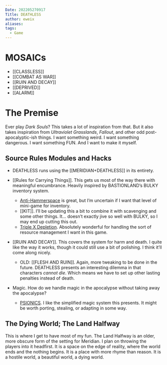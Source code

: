 ```yaml
---
Date: 202205270917
Title: DEATHLESS
author: eweix
aliases: 
tags:
  - Game
---
```


# MOSAICs
- [[CLASSLESS]]
- [[COMBAT AS WAR]]
- [[RUIN AND DECAY]]
- [[DEPRIVED]]
- [[ALARM]]

# The Premise
Ever play _Dark Souls_? This takes a lot of inspiration from that. But it also takes inspiration from _Ultraviolet Grasslands_, _Fallout_, and other odd post-apocalyptic-ish things. I want something weird. I want something dangerous. I want something FUN. And I want to make it myself.

## Source Rules Modules and Hacks
- DEATHLESS runs using the [[MERIDIAN+DEATHLESS]] in its entirety.

- [[Rules for Carrying Things]]. This gets us most of the way there with meaningful encumbrance. Heavily inspired by BASTIONLAND’s BULKY inventory system. 
	- [Anti-Hammerspace](https://rottenpulp.blogspot.com/2012/06/matt-rundles-anti-hammerspace-item.html) is great, but I’m uncertain if I want that level of mini-game for inventory.
	- [[KIT]]. I’ll be updating this a bit to combine it with scavenging and some other things. It… doesn’t exactly jive so well with BULKY, so I may end up cutting this out.
	- [Triple X Depletion](https://goblinpunch.blogspot.com/2018/09/triple-x-depletion-unified-depletion.html). Absolutely wonderful for handling the sort of resource management I want in this game.

- [[RUIN AND DECAY]]. This covers the system for harm and death. I quite like the way it works, though it could still use a bit of polishing. I think it’ll come along nicely.
	- OLD: [[FLESH AND RUIN]]. Again, more tweaking to be done in the future. DEATHLESS presents an interesting dilemma in that characters _cannot die_. Which means we have to set up other lasting penalties instead of death.

- Magic. How do we handle magic in the apocalypse without taking away the apocalypse?
	- [PSIONICS](https://crateredland.blogspot.com/2019/06/psionics.html). I like the simplified magic system this presents. It might be worth porting, stealing, or adapting in some way.

## The Dying World; The Land Halfway
This is where I get to have most of my fun. The Land Halfway is an older, more obscure form of the setting for Meridian. I plan on throwing the players into it headfirst. It is a space on the edge of reality, where the world ends and the nothing begins. It is a place with more rhyme than reason. It is a hostile world, a beautiful world, a dying world.
